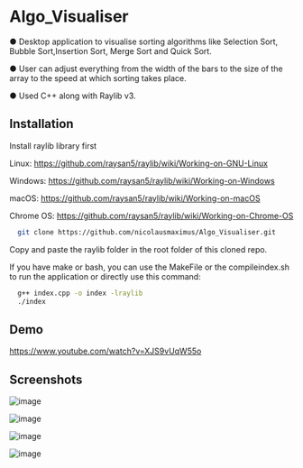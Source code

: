 # Algo_Visualiser

● Desktop application to visualise sorting algorithms like Selection Sort, Bubble Sort,Insertion Sort, Merge Sort and Quick Sort.

● User can adjust everything from the width of the bars to the size of the array to the speed at which sorting takes place.

● Used C++ along with Raylib v3.



## Installation

Install raylib library first

Linux: https://github.com/raysan5/raylib/wiki/Working-on-GNU-Linux

Windows: https://github.com/raysan5/raylib/wiki/Working-on-Windows

macOS: https://github.com/raysan5/raylib/wiki/Working-on-macOS

Chrome OS: https://github.com/raysan5/raylib/wiki/Working-on-Chrome-OS


```bash
  git clone https://github.com/nicolausmaximus/Algo_Visualiser.git

```
    
Copy and paste the raylib folder in the root folder of this cloned repo.

If you have make or bash, you can use the MakeFile or the compileindex.sh to run the application or directly use this command:
```bash
  g++ index.cpp -o index -lraylib
  ./index
```
## Demo

https://www.youtube.com/watch?v=XJS9vUqW55o

## Screenshots

![image](https://user-images.githubusercontent.com/63350417/177316353-0b5b5958-6e04-42dc-b91a-36abb023c4df.png)

![image](https://user-images.githubusercontent.com/63350417/177316408-b593e6c6-aa97-4794-b9ab-8ff671b77a5a.png)

![image](https://user-images.githubusercontent.com/63350417/177316453-dd3bde8b-ac85-4f39-b4e3-d0047997c79a.png)

![image](https://user-images.githubusercontent.com/63350417/177316478-111a385f-544b-443b-8f4e-05d94134d260.png)






